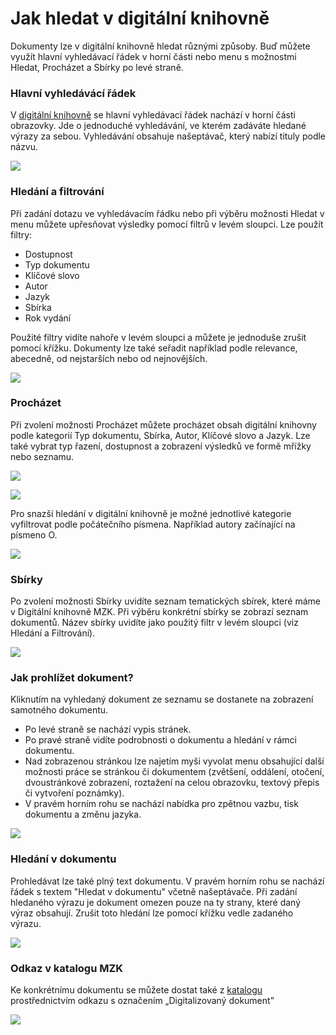 # Jak hledat v digitální knihovně
Dokumenty lze v digitální knihovně hledat různými způsoby. Buď můžete využít hlavní vyhledávací řádek v horní části nebo menu s možnostmi Hledat, Procházet a Sbírky po levé straně.

### Hlavní vyhledávácí řádek
V <a class="external" href="http://digitalniknihovna.mzk.cz/" target="_blank">digitální knihovně</a> se hlavní vyhledávací řádek nachází v horní části obrazovky. Jde o jednoduché vyhledávání, ve kterém zadáváte hledané výrazy za sebou. Vyhledávání obsahuje našeptávač, který nabízí tituly podle názvu.

![](/images/help/jakHledat/vyhledavaciRadek.png)

### Hledání a filtrování
Při zadání dotazu ve vyhledávacím řádku nebo při výběru možnosti Hledat v menu můžete upřesňovat výsledky pomocí filtrů v levém sloupci. Lze použít filtry:
  - Dostupnost
  - Typ dokumentu
  - Klíčové slovo
  - Autor
  - Jazyk
  - Sbírka
  - Rok vydání

Použité filtry vidíte nahoře v levém sloupci a můžete je jednoduše zrušit pomocí křížku. Dokumenty lze také seřadit například podle relevance, abecedně, od nejstarších nebo od nejnovějších. 

![](/images/help/jakHledat/filtry.png)

### Procházet
Při zvolení možnosti Procházet můžete procházet obsah digitální knihovny podle kategorií Typ dokumentu, Sbírka, Autor, Klíčové slovo a Jazyk. Lze také vybrat typ řazení, dostupnost a zobrazení výsledků ve formě mřížky nebo seznamu.  

![](/images/help/jakHledat/prochazetmrizka_cs.png)

![](/images/help/jakHledat/prochazetseznam_cs.png)

Pro snazší hledání v digitální knihovně je možné jednotlivé kategorie vyfiltrovat podle počátečního písmena. Například autory začínající na písmeno O. 

![](/images/help/jakHledat/prochazetautor_cs.png)

### Sbírky
Po zvolení možnosti Sbírky uvidíte seznam tematických sbírek, které máme v Digitální knihovně MZK. Při výběru konkrétní sbírky se zobrazí seznam dokumentů. Název sbírky uvidíte jako použitý filtr v levém sloupci (viz Hledání a Filtrování).

![](/images/help/jakHledat/sbirky_cs.png)

### Jak prohlížet dokument? 
Kliknutím na vyhledaný dokument ze seznamu se dostanete na zobrazení samotného dokumentu.

* Po levé straně se nachází vypis stránek.
* Po pravé straně vidíte podrobnosti o dokumentu a hledání v rámci dokumentu.
* Nad zobrazenou stránkou lze najetím myši vyvolat menu obsahující další možnosti práce se stránkou či dokumentem (zvětšení, oddálení, otočení, dvoustránkové zobrazení, roztažení na celou obrazovku, textový přepis či vytvoření poznámky).
* V pravém horním rohu se nachází nabídka pro zpětnou vazbu, tisk dokumentu a změnu jazyka.

![](/images/help/jakHledat/jakprohlizetdokument_cs.png)

### Hledání v dokumentu

Prohledávat lze také plný text dokumentu. V pravém horním rohu se nachází řádek s textem "Hledat v dokumentu" včetně našeptávače. Při zadání hledaného výrazu je dokument omezen pouze na ty strany, které daný výraz obsahují. Zrušit toto hledání lze pomocí křížku vedle zadaného výrazu.

![](/images/help/jakHledat/hledanivdokumentu_cs.png)

### Odkaz v katalogu MZK
Ke konkrétnímu dokumentu se můžete dostat také z <a class="external" href="https://vufind.mzk.cz/" target="_blank">katalogu</a>
prostřednictvím odkazu s označením „Digitalizovaný dokument”

![](/images/help/jakHledat/katalog.png)
